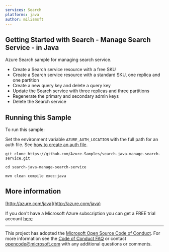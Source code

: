 ```yaml
---
services: Search
platforms: java
author: milismsft
---
```


## Getting Started with Search - Manage Search Service - in Java ##


  Azure Search sample for managing search service.
   - Create a Search service resource with a free SKU
   - Create a Search service resource with a standard SKU, one replica and one partition
   - Create a new query key and delete a query key
   - Update the Search service with three replicas and three partitions
   - Regenerate the primary and secondary admin keys
   - Delete the Search service
 

## Running this Sample ##

To run this sample:

Set the environment variable `AZURE_AUTH_LOCATION` with the full path for an auth file. See [how to create an auth file](https://github.com/Azure/azure-libraries-for-java/blob/master/AUTH.md).

    git clone https://github.com/Azure-Samples/search-java-manage-search-service.git

    cd search-java-manage-search-service

    mvn clean compile exec:java

## More information ##

[http://azure.com/java](http://azure.com/java)

If you don't have a Microsoft Azure subscription you can get a FREE trial account [here](http://go.microsoft.com/fwlink/?LinkId=330212)

---

This project has adopted the [Microsoft Open Source Code of Conduct](https://opensource.microsoft.com/codeofconduct/). For more information see the [Code of Conduct FAQ](https://opensource.microsoft.com/codeofconduct/faq/) or contact [opencode@microsoft.com](mailto:opencode@microsoft.com) with any additional questions or comments.